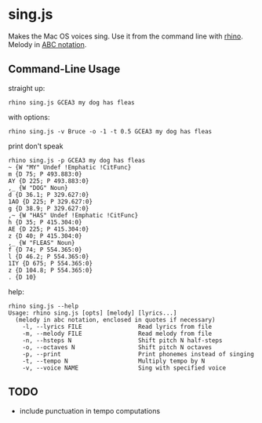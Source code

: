 # sing.js 

Makes the Mac OS voices sing. Use it from the command line with [rhino](http://www.mozilla.org/rhino/). Melody in [ABC notation](http://abcnotation.com).

## Command-Line Usage

straight up:

```
rhino sing.js GCEA3 my dog has fleas
```

with options:

```
rhino sing.js -v Bruce -o -1 -t 0.5 GCEA3 my dog has fleas
```

print don't speak

```
rhino sing.js -p GCEA3 my dog has fleas
~ {W "MY" Undef !Emphatic !CitFunc}
m {D 75; P 493.883:0}
AY {D 225; P 493.883:0}
,_ {W "DOG" Noun}
d {D 36.1; P 329.627:0}
1AO {D 225; P 329.627:0}
g {D 38.9; P 329.627:0}
,~ {W "HAS" Undef !Emphatic !CitFunc}
h {D 35; P 415.304:0}
AE {D 225; P 415.304:0}
z {D 40; P 415.304:0}
,_ {W "FLEAS" Noun}
f {D 74; P 554.365:0}
l {D 46.2; P 554.365:0}
1IY {D 675; P 554.365:0}
z {D 104.8; P 554.365:0}
. {D 10}
```

help:

```
rhino sing.js --help
Usage: rhino sing.js [opts] [melody] [lyrics...]
  (melody in abc notation, enclosed in quotes if necessary)
    -l, --lyrics FILE                Read lyrics from file
    -m, --melody FILE                Read melody from file
    -n, --hsteps N                   Shift pitch N half-steps
    -o, --octaves N                  Shift pitch N octaves
    -p, --print                      Print phonemes instead of singing
    -t, --tempo N                    Multiply tempo by N
    -v, --voice NAME                 Sing with specified voice
```


## TODO

* include punctuation in tempo computations
